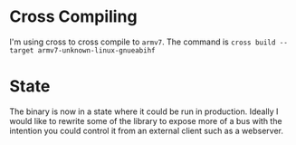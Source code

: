 # Cross Compiling

I'm using cross to cross compile to `armv7`.
The command is `cross build --target armv7-unknown-linux-gnueabihf`

# State

The binary is now in a state where it could be run in production.
Ideally I would like to rewrite some of the library to expose more of a bus with
the intention you could control it from an external client such as a webserver.
